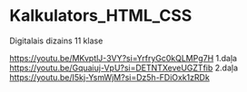 # Kalkulators_HTML_CSS
 Digitalais dizains 11 klase

https://youtu.be/MKvptlJ-3VY?si=YrfryGc0kQLMPg7H 1.daļa
https://youtu.be/Gquaiuj-VpU?si=DETNTXeveUGZTfib 2.daļa
https://youtu.be/I5kj-YsmWjM?si=Dz5h-FDiOxk1zRDk
